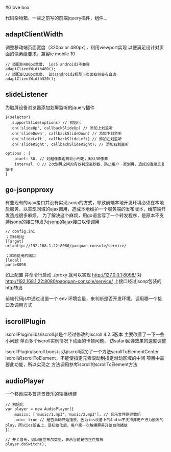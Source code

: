 #Glove box

代码杂物箱，一些之前写的前端jquery插件，组件...


## adaptClientWidth

调整移动端页面宽度（320px or 480px），利用viewport实现
以便满足设计对页面的像素级要求，兼容ie mobile 10

    // 适配到480px宽度， ios5 android2不兼容
    adaptClientWidth480(); 
    // 适配到320px宽度， 部分android2机型下页面右侧会有白边
    adaptClientWidth320(); 

## slideListener

为触屏设备浏览器添加划屏监听的jquery插件

    $(selector)
      .supportSlide(options) // 初始化
      .on('slideUp', callbackSlideUp) // 添加上划监听
      .on('slideDown', callbackSlideDown) // 添加下划监听
      .on('slideLeft', callbackSlideLeft) // 添加左划监听
      .on('slideRight', callbackSlideRight); // 添加右划监听
    
    options : {
        pixel: 30, // 划越像素距离最小判定，默认30像素
        interval: 0 // 2次划屏之间的有效判定毫秒数，防止用户一直划屏，造成的连续反复操作
    }
    
## go-jsonpproxy

有些现有的ajax接口并没有实现jsonp的方式，导致前端本地开发环境必须在本地启服务，以实现同域的ajax调用，造成本地维护一个服务端的发布版本，给前端开发造成很多麻烦。
为了解决这个麻烦，用go语言写了一个转发程序，是原本不支持jsonp的接口转发为jsonp的ajax接口以便调用

    // config.ini
    ；目标地址
    [Target]
    url=http://192.168.1.22:8080/paoquan-console/service/ 
      
    ；本地使用的端口
    [local]
    port=8098

如上配置 并命令行启动 ./proxy
就可以实现 http://127.0.0.1:8098/ 对 http://192.168.1.22:8080/paoquan-console/service/ 上接口经过jsonp包装的http转发

前端代码js中通过设置一个 env 环境变量，来判断是否开发环境，调用哪一个接口及调用方式

## iscrollPlugin
iscrollPlugin/libs/iscroll.js是个经过修改的iscroll 4.2.5版本
主要改善了一下一些小问题
单页多个iscroll实例情况下动画的卡顿问题，
仿safari回弹效果的速度调整

iscrollPlugin/iscroll.boost.js为iscroll添加了一个方法scrollToElementCenter
iscroll的scrollToElement，不能使指定元素滚动到指定滑动区域的中间
项目中需要此功能，所以实现之
方法调用参考iscroll的scrollToElement方法

## audioPlayer
一个移动端多首背景音乐的轮播组建

    // 初始化
    var player = new AudioPlayer({
        musics: ['music/1.mp3','music/2.mp3'], // 音乐文件路径数组 
        auto: true // 是否自动开始播放，因为ios设备上的Audio不支持非用户行为触发的play，所以ios设备上，是初始化后，用户第一次触摸屏幕开始自动播放
    });
    
    // 开关音乐，返回值位布尔类型，表示当前是否正在播放
    player.doSwitch();

